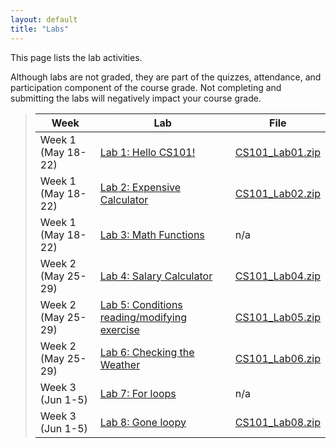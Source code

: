 ```yaml
---
layout: default
title: "Labs"
---
```


This page lists the lab activities.

Although labs are not graded, they are part of the quizzes, attendance,
and participation component of the course grade.  Not completing
and submitting the labs will negatively impact your course grade.

> Week | Lab | File
> ---- | --- | ----
> Week 1 (May 18-22) | [Lab 1: Hello CS101!](lab01.html) | [CS101\_Lab01.zip](CS101_Lab01.zip)
> Week 1 (May 18-22) | [Lab 2: Expensive Calculator](lab02.html) | [CS101\_Lab02.zip](CS101_Lab02.zip)
> Week 1 (May 18-22) | [Lab 3: Math Functions](lab03.html) | n/a
> Week 2 (May 25-29) | [Lab 4: Salary Calculator](lab04.html) | [CS101\_Lab04.zip](CS101_Lab04.zip)
> Week 2 (May 25-29) | [Lab 5: Conditions reading/modifying exercise](lab05.html) | [CS101\_Lab05.zip](CS101_Lab05.zip)
> Week 2 (May 25-29) | [Lab 6: Checking the Weather](lab06.html) | [CS101\_Lab06.zip](CS101_Lab06.zip)
> Week 3 (Jun 1-5)   | [Lab 7: For loops](lab07.html) | n/a
> Week 3 (Jun 1-5)   | [Lab 8: Gone loopy](lab08.html) | [CS101\_Lab08.zip](CS101_Lab08.zip)

<!--
> Feb 24th | [Lab 9: Fancy Rectangle](lab09.html) | [CS101\_Lab09.zip](CS101_Lab09.zip)
> Feb 26th | [Lab 10: Array Exercises](lab10.html) | n/a
> Mar 10th | [Lab 11: More Array Exercises](lab11.html) | n/a
> Mar 12th  | [Lab 12: Kitten Pictures](lab12.html) | [CS101\_Lab12.zip](CS101_Lab12.zip)
> Mar 19th | [Lab 13: Right Triangle](lab13.html) | [CS101\_Lab13.zip](CS101_Lab13.zip)
> Mar 24th  | [Lab 14: Simple Stats](lab14.html) | [CS101\_Lab14.zip](CS101_Lab14.zip)
> Mar 26th | [Lab 15: Functions reading/modifying exercise](lab15.html) | [CS101\_Lab15.zip](CS101_Lab15.zip)
> Mar 31st  | [Lab 16: Grass Fire](lab16.html) | [CS101\_Lab16.zip](CS101_Lab16.zip)
> Mar 31st  | [Lab 17: Fancy Output](lab17.html) | [CS101\_Lab17.zip](CS101_Lab17.zip)
> Apr 7th | [Lab 18: Boing!](lab18.html) | [CS101\_Lab18.zip](CS101_Lab18.zip)
> Apr 14th | [Lab 20: Boing! revisited](lab20.html) | [CS101\_Lab20.zip](CS101_Lab19.zip)
> Apr 16th | [Lab 21: Complex numbers](lab21.html) | [CS101\_Lab21.zip](CS101_Lab21.zip)
> Apr 21st | [Lab 22: Boing! with pointers](lab22.html) | [CS101\_Lab22.zip](CS101_Lab22.zip)
> Apr 23rd | [Lab 23: Mini Golf](lab23.html) | [CS101\_Lab23.zip](CS101_Lab23.zip)
> Apr 28th | [Lab 24: Boing! particle simulation](lab24.html) | [CS101\_Lab24.zip](CS101_Lab24.zip)
> Apr 30th | [Lab 25: Balance Sheet](lab25.html) | [CS101\_Lab25.zip](CS101_Lab25.zip)
> May 5th | [Lab 26: Baby Names](lab26.html) | [CS101\_Lab26.zip](CS101_Lab26.zip)
-->
